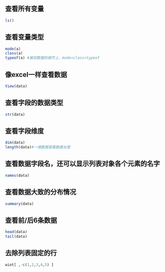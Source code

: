 ## 查看所有变量
```r
ls()
```

## 查看变量类型
```R
mode(a) 
class(a)
typeof(a) #展现数据的细节上，mode<class<typeof

```

## 像excel一样查看数据

```r
View(data)
```

## 查看字段的数据类型

```r
str(data)
```

## 查看字段维度

```r
dim(data)
length(data)#一维数据查看数据长度
```

## 查看数据字段名，还可以显示列表对象各个元素的名字

```r
names(data)
```

## 查看数据大致的分布情况

```r
summary(data)
```

## 查看前/后6条数据
```R
head(data)
tail(data)
```

## 去除列表固定的行
```R
wiot[ ,-c(1,2,3,4,5) ]
```

